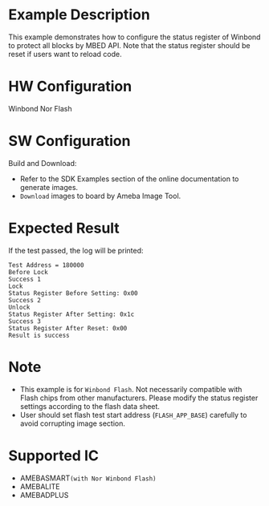 # Example Description

This example demonstrates how to configure the status register of Winbond to protect all blocks by MBED API. Note that the status register should be reset if users want to reload code.

# HW Configuration

Winbond Nor Flash

# SW Configuration

Build and Download:
   * Refer to the SDK Examples section of the online documentation to generate images.
   * `Download` images to board by Ameba Image Tool.

# Expected Result

If the test passed, the log will be printed:

```
Test Address = 180000
Before Lock
Success 1
Lock
Status Register Before Setting: 0x00
Success 2
Unlock
Status Register After Setting: 0x1c
Success 3
Status Register After Reset: 0x00
Result is success
```

# Note

* This example is for `Winbond Flash`. Not necessarily compatible with Flash chips from other manufacturers. Please modify the status register settings according to the flash data sheet. 
* User should set flash test start address (`FLASH_APP_BASE`) carefully to avoid corrupting image section.

# Supported IC

* AMEBASMART`(with Nor Winbond Flash)`
* AMEBALITE
* AMEBADPLUS

